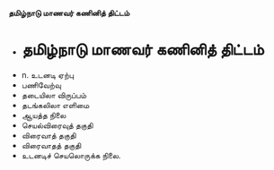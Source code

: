**தமிழ்நாடு மாணவர் கணினித் திட்டம்**
- # தமிழ்நாடு மாணவர் கணினித் திட்டம்
- n. உடனடி ஏற்பு
- பணிவேற்வு
- தடையிலா விருப்பம்
- தடங்கலிலா எளிமை
- ஆயத்த நிலை
- செயல்விரைவுத் தகுதி
- விரைவாத் தகுதி
- விரைவாதத் தகுதி
- உடனடிச் செயலொருக்க நிலை.

